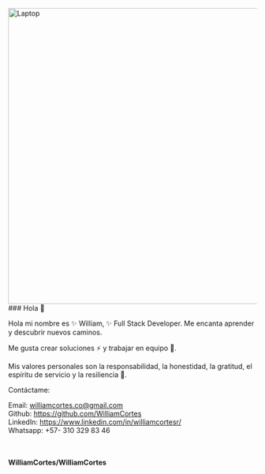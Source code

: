 
<img src="https://media.ma-no.org/img/960-400/admin-352111-PAR7S3-904.jpg" width='600px' alt='Laptop'>
### Hola 👋

Hola mi nombre es ✨ William, ✨  Full Stack Developer. Me encanta aprender y descubrir nuevos caminos.

Me gusta crear soluciones ⚡ y trabajar en equipo 👯.

Mis valores personales son la responsabilidad, la honestidad, la gratitud, el espíritu de servicio y la resiliencia 💪.

Contáctame:

Email: williamcortes.co@gmail.com <br/>
Github: https://github.com/WilliamCortes<br/>
LinkedIn: https://www.linkedin.com/in/williamcortesr/<br/>
Whatsapp: +57- 310 329 83 46<br/><br/><br/>
<source src="https://www.youtube.com/embed/OlYdKWZcR5g" >

**WilliamCortes/WilliamCortes** 

